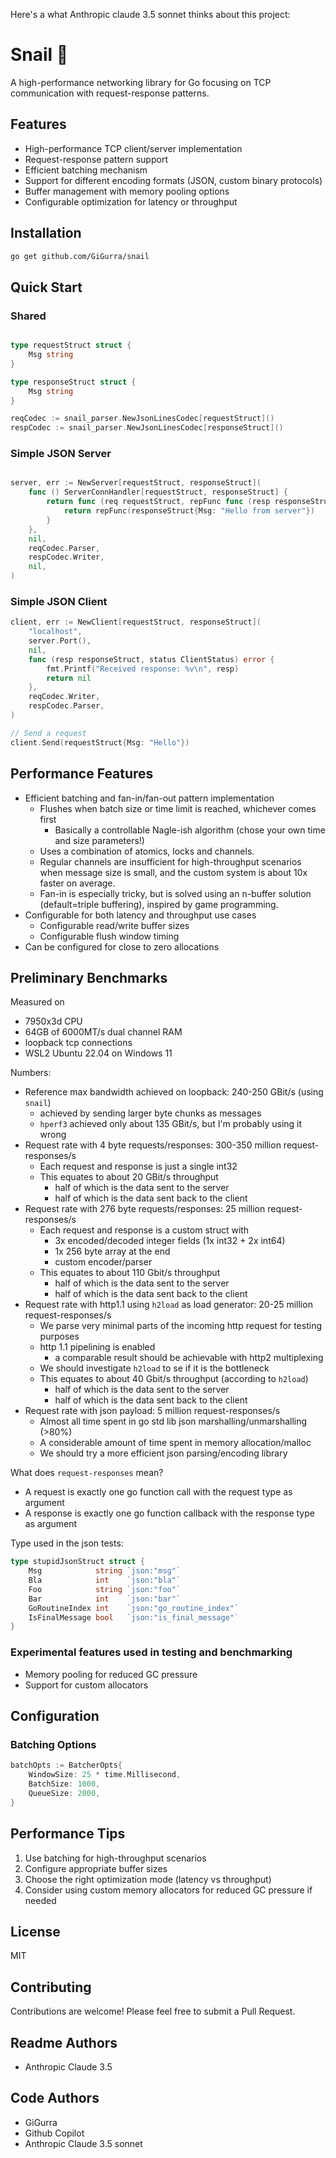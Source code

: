 Here's a what Anthropic claude 3.5 sonnet thinks about this project:

# Snail 🐌

A high-performance networking library for Go focusing on TCP communication with request-response patterns.

## Features

- High-performance TCP client/server implementation
- Request-response pattern support
- Efficient batching mechanism
- Support for different encoding formats (JSON, custom binary protocols)
- Buffer management with memory pooling options
- Configurable optimization for latency or throughput

## Installation

```bash
go get github.com/GiGurra/snail
```

## Quick Start

### Shared

```go

type requestStruct struct {
    Msg string
}

type responseStruct struct {
    Msg string
}

reqCodec := snail_parser.NewJsonLinesCodec[requestStruct]()
respCodec := snail_parser.NewJsonLinesCodec[responseStruct]()
```

### Simple JSON Server

```go

server, err := NewServer[requestStruct, responseStruct](
    func () ServerConnHandler[requestStruct, responseStruct] {
        return func (req requestStruct, repFunc func (resp responseStruct) error) error {
            return repFunc(responseStruct{Msg: "Hello from server"})
        }
    },
    nil,
    reqCodec.Parser,
    respCodec.Writer,
    nil,
)
```

### Simple JSON Client

```go
client, err := NewClient[requestStruct, responseStruct](
    "localhost",
    server.Port(),
    nil,
    func (resp responseStruct, status ClientStatus) error {
        fmt.Printf("Received response: %v\n", resp)
        return nil
    },
    reqCodec.Writer,
    respCodec.Parser,
)

// Send a request
client.Send(requestStruct{Msg: "Hello"})
```

## Performance Features

- Efficient batching and fan-in/fan-out pattern implementation
  - Flushes when batch size or time limit is reached, whichever comes first
    - Basically a controllable Nagle-ish algorithm (chose your own time and size parameters!)
  - Uses a combination of atomics, locks and channels.
  - Regular channels are insufficient for high-throughput scenarios when message size is small,
    and the custom system is about 10x faster on average.
  - Fan-in is especially tricky, but is solved using an n-buffer solution (default=triple buffering),
    inspired by game programming.
- Configurable for both latency and throughput use cases
  - Configurable read/write buffer sizes
  - Configurable flush window timing
- Can be configured for close to zero allocations

## Preliminary Benchmarks

Measured on

- 7950x3d CPU
- 64GB of 6000MT/s dual channel RAM
- loopback tcp connections
- WSL2 Ubuntu 22.04 on Windows 11

Numbers:

- Reference max bandwidth achieved on loopback: 240-250 GBit/s (using `snail`)
    - achieved by sending larger byte chunks as messages
    - `hperf3` achieved only about 135 GBit/s, but I'm probably using it wrong
- Request rate with 4 byte requests/responses: 300-350 million request-responses/s
    - Each request and response is just a single int32
    - This equates to about 20 GBit/s throughput
        - half of which is the data sent to the server
        - half of which is the data sent back to the client
- Request rate with 276 byte requests/responses: 25 million request-responses/s
    - Each request and response is a custom struct with
        - 3x encoded/decoded integer fields (1x int32 + 2x int64)
        - 1x 256 byte array at the end
        - custom encoder/parser
    - This equates to about 110 Gbit/s throughput
        - half of which is the data sent to the server
        - half of which is the data sent back to the client
- Request rate with http1.1 using `h2load` as load generator: 20-25 million request-responses/s
    - We parse very minimal parts of the incoming http request for testing purposes
    - http 1.1 pipelining is enabled
        - a comparable result should be achievable with http2 multiplexing
    - We should investigate `h2load` to se if it is the bottleneck
    - This equates to about 40 Gbit/s throughput (according to `h2load`)
        - half of which is the data sent to the server
        - half of which is the data sent back to the client
- Request rate with json payload: 5 million request-responses/s
    - Almost all time spent in go std lib json marshalling/unmarshalling (>80%)
    - A considerable amount of time spent in memory allocation/malloc
    - We should try a more efficient json parsing/encoding library

What does `request-responses` mean?

- A request is exactly one go function call with the request type as argument
- A response is exactly one go function callback with the response type as argument

Type used in the json tests:

```go
type stupidJsonStruct struct {
    Msg            string `json:"msg"`
    Bla            int    `json:"bla"`
    Foo            string `json:"foo"`
    Bar            int    `json:"bar"`
    GoRoutineIndex int    `json:"go_routine_index"`
    IsFinalMessage bool   `json:"is_final_message"`
}
```

### Experimental features used in testing and benchmarking

- Memory pooling for reduced GC pressure
- Support for custom allocators

## Configuration

### Batching Options

```go
batchOpts := BatcherOpts{
    WindowSize: 25 * time.Millisecond,
    BatchSize: 1000,
    QueueSize: 2000,
}
```

## Performance Tips

1. Use batching for high-throughput scenarios
2. Configure appropriate buffer sizes
3. Choose the right optimization mode (latency vs throughput)
4. Consider using custom memory allocators for reduced GC pressure if needed

## License

MIT

## Contributing

Contributions are welcome! Please feel free to submit a Pull Request.

## Readme  Authors

- Anthropic Claude 3.5

## Code Authors

- GiGurra
- Github Copilot
- Anthropic Claude 3.5 sonnet